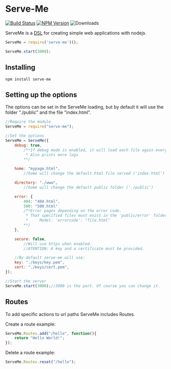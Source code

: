 # Serve-Me

[![Build Status](https://travis-ci.org/muit/serveMe.svg)](https://travis-ci.org/muit/serveMe)
[![NPM Version](https://badge.fury.io/js/serve-me.svg)](http://badge.fury.io/js/serve-me)
![Downloads](http://img.shields.io/npm/dm/serve-me.svg)

ServeMe is a [DSL](http://en.wikipedia.org/wiki/Domain-specific_language) for creating simple web applications with nodejs.
```javascript
ServeMe = require('serve-me')();

ServeMe.start(3000);
```

## Installing

```
npm install serve-me
```

## Setting up the options
The options can be set in the ServeMe loading, but by default it will use the folder "./public" and the file "index.html".
```javascript
//Require the module
ServeMe = require("serve-me");

//Set the options
ServeMe = ServeMe({
    debug: true,
        /**If debug mode is enabled, it will load each file again every http request, else the files will wait in cache.
         * Also prints more logs
        **/

    home: "mypage.html",
        //home will change the default html file served ('index.html')

    directory: "./www",
        //home will change the default public folder ('./public')

    error: {
        404: "404.html",
        500: "500.html"
        /**Error pages depending on the error code.
         * That specified files must exist in the 'public/error' folder.
         *     Model: 'errorcode': "file.html"
        **/
    },

    secure: false,
        //Will use https when enabled.
        //ATENTION: A key and a certificate must be provided.

    //By default serve-me will use:
    key: "./keys/key.pem",
    cert: "./keys/cert.pem",
});

//Start the server
ServeMe.start(3000);//3000 is the port. Of course you can change it.
```

## Routes

To add specific actions to url paths ServeMe includes Routes.

Create a route example:
```javascript
ServeMe.Routes.add("/hello", function(){
    return "Hello World!";
});
```

Delete a route example:
```javascript
ServeMe.Routes.reset("/hello");
```

